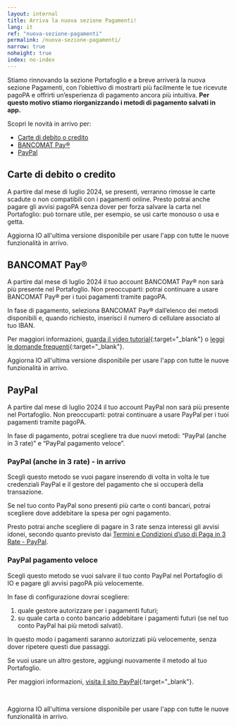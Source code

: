 ```yaml
---
layout: internal
title: Arriva la nuova sezione Pagamenti!
lang: it
ref: "nuova-sezione-pagamenti"
permalink: /nuova-sezione-pagamenti/
narrow: true
noheight: true
index: no-index
---
```


Stiamo rinnovando la sezione Portafoglio e a breve arriverà la nuova sezione Pagamenti, con l’obiettivo di mostrarti più facilmente le tue ricevute pagoPA e offrirti un’esperienza di pagamento ancora più intuitiva. **Per questo motivo stiamo riorganizzando i metodi di pagamento salvati in app.**

Scopri le novità in arrivo per:

- [Carte di debito o credito](#carte-di-debito-o-credito)
- [BANCOMAT Pay®](#bancomat-pay)
- [PayPal](#paypal)

## Carte di debito o credito

A partire dal mese di luglio 2024, se presenti, verranno rimosse le carte scadute o non compatibili con i pagamenti online.
Presto potrai anche pagare gli avvisi pagoPA senza dover per forza salvare la carta nel Portafoglio: può tornare utile, per esempio, se usi carte monouso o usa e getta.

Aggiorna IO all'ultima versione disponibile per usare l'app con tutte le nuove funzionalità in arrivo.

## BANCOMAT Pay®

A partire dal mese di luglio 2024 il tuo account BANCOMAT Pay® non sarà più presente nel Portafoglio.
Non preoccuparti: potrai continuare a usare BANCOMAT Pay® per i tuoi pagamenti tramite pagoPA.

In fase di pagamento, seleziona BANCOMAT Pay® dall’elenco dei metodi disponibili e, quando richiesto, inserisci il numero di cellulare associato al tuo IBAN.

Per maggiori informazioni, [guarda il video tutorial](https://www.youtube.com/watch?v=mil4jEuaMo0){:target="\_blank"} o [leggi le domande frequenti](https://bancomat.it/it/privati/bancomat-pay){:target="\_blank"}.

Aggiorna IO all'ultima versione disponibile per usare l'app con tutte le nuove funzionalità in arrivo.

## PayPal

A partire dal mese di luglio 2024 il tuo account PayPal non sarà più presente nel Portafoglio.
Non preoccuparti: potrai continuare a usare PayPal per i tuoi pagamenti tramite pagoPA.

In fase di pagamento, potrai scegliere tra due nuovi metodi: “PayPal (anche in 3 rate)” e “PayPal pagamento veloce”.

### PayPal (anche in 3 rate) - in arrivo

Scegli questo metodo se vuoi pagare inserendo di volta in volta le tue credenziali PayPal e il gestore del pagamento che si occuperà della transazione.

Se nel tuo conto PayPal sono presenti più carte o conti bancari, potrai scegliere dove addebitare la spesa per ogni pagamento.

Presto potrai anche scegliere di pagare in 3 rate senza interessi gli avvisi idonei, secondo quanto previsto dai [Termini e Condizioni d’uso di Paga in 3 Rate - PayPal](https://www.paypal.com/it/webapps/mpp/campaigns/pay-in-3-full).

### PayPal pagamento veloce

Scegli questo metodo se vuoi salvare il tuo conto PayPal nel Portafoglio di IO e pagare gli avvisi pagoPA più velocemente.

In fase di configurazione dovrai scegliere:

1. quale gestore autorizzare per i pagamenti futuri;
2. su quale carta o conto bancario addebitare i pagamenti futuri (se nel tuo conto PayPal hai più metodi salvati).

In questo modo i pagamenti saranno autorizzati più velocemente, senza dover ripetere questi due passaggi.

Se vuoi usare un altro gestore, aggiungi nuovamente il metodo al tuo Portafoglio.

Per maggiori informazioni, [visita il sito PayPal](https://www.paypal.com/it/cshelp/article/che-cos%C3%A8-un-pagamento-automatico-e-come-faccio-ad-aggiornarne-o-annullarne-uno-help240){:target="\_blank"}.

<br>

Aggiorna IO all'ultima versione disponibile per usare l'app con tutte le nuove funzionalità in arrivo.
